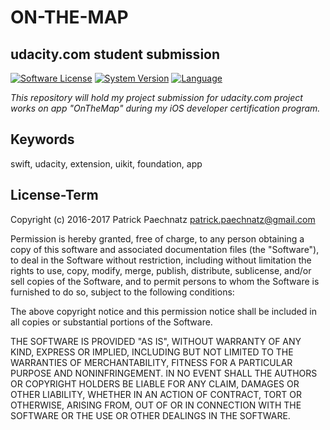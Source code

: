 # ON-THE-MAP
## udacity.com student submission

[![Software License](https://img.shields.io/badge/license-MIT-brightgreen.svg)](LICENSE)
[![System Version](https://img.shields.io/badge/version-1.0.1-blue.svg)](VERSION)
[![Language](https://img.shields.io/badge/swift-3.0-orange.svg)](http://swift.org)

*This repository will hold my project submission for udacity.com project works on app "OnTheMap" during my iOS developer certification program.*

## Keywords
swift, udacity, extension, uikit, foundation, app

## License-Term

Copyright (c) 2016-2017 Patrick Paechnatz <patrick.paechnatz@gmail.com>
                                                                           
Permission is hereby granted,  free of charge,  to any  person obtaining a 
copy of this software and associated documentation files (the "Software"),
to deal in the Software without restriction,  including without limitation
the rights to use,  copy, modify, merge, publish,  distribute, sublicense,
and/or sell copies  of the  Software,  and to permit  persons to whom  the
Software is furnished to do so, subject to the following conditions:       
                                                                           
The above copyright notice and this permission notice shall be included in 
all copies or substantial portions of the Software.
                                                                           
THE SOFTWARE IS PROVIDED "AS IS", WITHOUT WARRANTY OF ANY KIND, EXPRESS OR IMPLIED, INCLUDING  BUT NOT  LIMITED TO THE WARRANTIES OF MERCHANTABILITY, FITNESS FOR A PARTICULAR  PURPOSE AND  NONINFRINGEMENT.  IN NO EVENT SHALL THE AUTHORS OR COPYRIGHT HOLDERS BE LIABLE FOR ANY CLAIM, DAMAGES OR OTHER LIABILITY,  WHETHER IN AN ACTION OF CONTRACT,  TORT OR OTHERWISE,  ARISING
FROM,  OUT OF  OR IN CONNECTION  WITH THE  SOFTWARE  OR THE  USE OR  OTHER DEALINGS IN THE SOFTWARE.